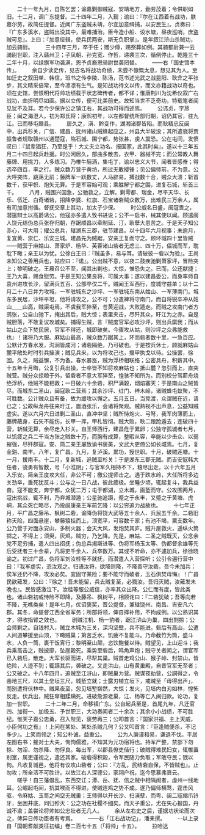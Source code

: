 <!-- { "loadSidebar": true } -->
　　二十一年九月，自陈乞罢；谕嘉剿御贼寇、安靖地方，勤劳茂着；令供职如旧。十二月，调广东提督。二十四年二月，入觐；谕曰：『尔在江西着有战功，朕嘉尔劳，故简任提督。近闻广东盗贼未靖，尔宜加意缉捕，以安民生』。贞奏曰：『广东多溪水，盗贼出没其中，最难捕治。臣今造小船、设水塘，昼夜巡哨，庶盗贼可息』。上曰：『加意绥辑，使兵民两安，斯无负职掌』。是年叙江浒山杀贼功，加云骑尉。
　　三十四年三月，卒于任；赠少傅，赐祭葬如例。其骑都尉兼一云骑尉世职，注入赣州卫；子凤朝、孙克宽、作哲，递袭三次，循例停止。乾隆三十二年十月，以绿旗军功袭满，恩予贞裔恩骑尉世袭罔替。
　　——右「国史馆本传」。
　　余自少读史传，见古名将战功奇绩，未尝不慷慨太息，想见其为人。至如迁史之叙田单、韩信，班书之传李陵、陈汤，范书述光武之战昆阳、耿弇之平张步，其文精采倍常，至今凛凛有生气。是知战功待文以传，而文亦籍战功以奇也。顷在史馆，尝恨明代将帅功绩载于状志碑传者，都不详；惟唐荆川为沈希仪叙广右战功，曲折明尽如画。据以立传，便可比美前史。故知当世不乏奇功，特载笔者闻见犹不及耳。若今少保许公之镇江右，其战功可得而述焉。
　　公讳贞，字荩臣；闽之海澄人。初为郑氏将；康熙初年，以左都督统所部归朝，诏仍其官，驻九江。已而移屯赣县。
　　居久之，滇、黔变作，湖湘诸郡皆陷。而耿精忠反闽中，出兵杉关，广信、建昌、抚州诸山贼蜂起应之，州县大半破没；其所遣骁将贾振鲁者规取赣州以通楚寇，陷石城、围宁都，势张甚，虔人震恐。公在屯间，发愤叹曰：『鼠辈猖狂，乃至是乎！大丈夫立功名、报国家，此其时矣』。遂以十三年五月二十四日起兵赴援。时公闲居久，部曲多散去，衣甲、器械不完；而公常教人舞藤牌、用挑刀，人多练习。乃椎牛酾酒，集屯丁，谕以忠义大节，闻者皆感奋；得选卒四百，率之行。贼众数万营于黄坊，所过无敢撄锋；见公偏师前，不为意。公大呼突阵，跳荡无前；藤牌军一跃数丈，人马辟易。搏战数十合，贼众大溃；斩首数千，获甲帜、炮矢无算。于是军容始可观；乘胜解宁都之围，进复石城，斩首三千。
　　八月，贼围兴国急，公驰救之，立解。剿雩都、瑞金，尽平天华、长乐、伍迁、白奇诸砦，招降李婆、红旗、石宝诸砦贼众数万，出难民三万余人，属有司加意拊循。督抚交章上其功，加太子少保。
　　时公威名日盛，闽寇畏之，潜遣辩土以高爵诱公，他寇亦多遣人致书进说；公不一启书，械其使以闻。顾遣闽人饶元结伪总兵张存归朝，存踞顺昌以牵制延、汀，耿孽大患苦之。于是天子知公赤心，可大用；擢公总兵，辖湖东三郡，驻节建昌。以十四年六月视事；未逾月，复宜黄、崇仁、乐安三城。建昌先为贼踞，安亲王复而守之。顾环城四十里皆贼——贼营于麻姑山、萧家炉、杨华、芙蓉诸山砦者无虑三、四十万，偪城而军，耽耽下瞰；亲王以为忧。公徐白王曰：『贼虽多，易与耳。请破彼一砦以为验』。王尚未知公之善用兵也，姑应曰：『诺』。公出贼不意，以夜二鼓疾驰剿萧家坪，冒险突上；黎明破之。王晨召公不至，闻其出剿也，大惊，惟恐失之。已而，公还献捷；王乃大喜，赐食慰劳。于是王知公果良将，可属大事；遂以建昌委公，而身率师自袁州进攻长沙，留满兵五百、公部卒仅二千。贼闻王军西行，度城守益单；以十二月二十八日并力攻城，一军驻城东之沙坪、一军驻城东南从姑山、一军薄南门。城东多民居，沙坪平坦，他将请攻之，公不可；分遣裨将守南门，而自将锐卒冲从姑山＿＿山高，贼渠屯焉，不虞我军猝至，苍黄迎战，大败遁走。而贼之攻南门者方鸱张，公自山驰下，掩出其后，贼大惊；表里夹击，尽歼其众，旴江为之赤。自是贼胆落，不敢复议攻城矣。捕得生贼，言『贼度官军必攻沙坪，则出兵縻我；而从姑山之众下焚民居，官军不得还，城即破矣。今骤攻从姑，则沙坪之众弗能救也』！诸将乃大服。麻姑山最高，贼众数万踞其上，环而砦者数十里，一急百应。公默计方春水发，沟涧皆成河；诸砦隔绝，乃可破也。于是按兵休士，顾就麻姑山麓平敞处时时引兵操演；贼见兵来，以为将攻己也，擐甲执戈以待。公操罢，徐回。久之，贼益懈，不为备。春水暴涨，贼为浮桥相联络；公密具舟，积薪其中。十五年十月晦，公复引兵出操，士卒皆不知将攻麻姑也；抵山麓？忽引而上，直突贼营。贼分众掠粮于外，留砦者不意大军猝至，惶骇不知所为。而别校分驾薪舟烧绝浮桥，他贼不能相救；一日破六十余砦，积尸满榖，烟焰塞天：于是南山之贼皆尽。而城东二圣山，闽寇耿二营焉；其余沙坪、红门、梓木岭，诸贼蜂屯蚁聚，不可胜数。公计贼众且有备，故为缓攻以懈之。五月五日，当竞渡，众谓贼在近，请已之；公故纵龙舟往来旴江，置酒张乐，会诸将聚观。贼熟视不出声息，公益知贼虚实。遂以六月六日进剿二圣山，直冲中坚；贼所恃炮火、弓弩，我军肉薄而上，藤牌蔽身，石矢不能伤，长甲一挥，甲札皆彻。贼大败，耿二踉跄遁去；连破四十营，斩馘无算，余尽走入杉关。自王师西行，建昌危于累卵；公独守孤城者七月，以饥疲之兵二千当方张之贼数十万，而胸有成算，整暇从容，卒能以少击众、以弱摧强，尽歼群寇。安、简二亲王屡致谕书褒美，文武大吏倚公如长城焉。七月，复金谿、南丰。八年，复广昌。九月，复泸溪。累功，授世职。十月，破贼莲塘。十一月，援南丰。十二月，复新城，追贼至杉关：于是湖东三郡无贼。而吉安寇韩大任者，骁勇有智数，号「小淮阴」；与官军久相持不下，粮尽出走，以十六年五月入乐安。简亲王度攻大任，非公不可；檄公提师击之。遇于跌水岭，大任所将多边关劲卒，垂死犹反斗；公与之一日八战，彼此疲极。坐睡少顷，辄起复斗，我兵益奋。寇不能支，奔宁都，众犹二万；屯于都湖，立木城，画堑而守。公攻围两月，寇出挑战，辄不利，乃弃城潜遁；公星驰追蹑，蹙之于永丰，又蹙之于黄塘、虎峒，其众死亡略尽，乃投闽康亲王军前乞降：以公穷追力战故也。
　　十七年正月，平广昌之藤吊、枫树二砦，谕降伪将饶大武等五十余人、兵民五千余。二砦旧称天险，四面悬崖，攀藤猿挂而上，顶宽平，可容数千家；有池不竭，粟支数年。公乃营于对面永安山，多制火器；会天大风，发炮焚其庐。贼升屋救火，遥纵火筒掷之，不得上；须臾，灰烬。贼穷，乃乞降。先是，麻姑、二圣之贼既灭，公念余党不足穷捕，遣人四出招抚；伪总兵揭斯进等、伪将军杨玉太等、伪都督余雄等先后受抚者三十余辈，凡将吏千余人、兵卒数万。其或不听命，亦不遽加兵，徐徐晓谕之。初过广昌，伪将军刘汝桂等不就抚，而潜遣人入营探听；公引令遍行营中曰：『我军虚实，恣汝观之。归语汝将，欲降则降，不降善守汝砦。吾今未加兵；俟军还仍不降，攻汝必矣。宜固守某险；要不能守而破者，玉石俱焚毋悔』！广昌民欲薙发，公曰：『徐之！吾未能留，兵去贼复至，必戮汝。吾归灭贼，汝薙发未晚也』。民皆感激泣下。汝桂等服公威信，亦率其众出降。公仁而有度，皆此类也。诸山砦初或恃险不即降，及藤吊、枫树平，相顾诧曰：『二砦犹破；吾等向若不降，无噍类矣！是年七月，优诏褒奖，晋公提督，兼辖饶州、南昌、吉安凡六郡。其冬，命提督江西全省军务；所部将领，俾自择补用，不拘成例。以公熟识其才，得收指臂之效也。
　　剧贼江机、杨一豹者，踞江浒山为巢，四出剽掠；公会师剿之。自钱村入，贼立木城为三关，深沟坚壁，兵不能进。砦后有高山，公遣人间道攀援至山顶，下瞰贼巢；第苦乏水，饥疲不复能斗。乃命截竹为筒，盛斗水，人负一筒，裹干饭宵行；黎明至山颠，恣饮鲍餐以待。贼望见，上山迎斗；我兵乘高击之，贼披靡，坠崖榖死。乘势至砦后，鸣角声炮；贼守关者闻之，谓官军已入砦后，散走。大军长驱而进，尽犁其巢。贼首走鸡公山、猴子岭、封禁山，皆绝险，人迹不到；辄蹑其后，袭破之。又走洪山，山有黄巢殿，自昔官军无至者；公又破之。十八年四月，追贼至江浒山，即贼巢为营。贼谋夜劫营，公詷得之，令凿地三尺，以其土垒垣三尺，城堑立就；士露刃植立垣下，戒贼至「毋得出声」，而别遣将伏林中。贼果夜至，忽见垣堑崭然，大惊；发火，见垣内白刃如林，惶怖反走。伏兵出，贼狂窜相蹂躏死。进破詹源老巢，江、杨等亡入闽归款。论功，复加一世职。
　　二十二年二月，命移镇广东。公自起兵至是，首尾九年，凡迁官四、加衔一、加级五、予世职三，大功奏闻者二十余次；其余小小战绩，不可胜纪。惟天子嘉公忠勇，召入陛见，褒劳再三；公叩首言：『国家洪福、主上天威，小臣何功之有』！上问在某处、某处杀贼几何？公又叩首言：『臣逢贼便杀，不记多少』。上笑而领之；知公朴诚，益重公。
　　公为人廉谨和易，谦退不伐。平居左图右书；接对士大夫，恂恂儒雅，不知其为元功宿将也。持军严整，禁部下勿掠、勿淫、勿杀降、勿俘良。每出军，以郡县僚吏偕行；破贼得难民妇女，辄帷置别室，属吏谨视之，遣还其家。破砦得积榖，令军民随力负取；军敢夺民；戮以徇。凡收复城邑，他将有议攻山砦者；公曰：『方乱，民结砦自保，不皆贼也』。止勿攻；所全活不可胜计。以故江右人深德公，家祠户祝，迄今思慕弗衰云。
　　嗟乎！自三藩倡乱，东西交讧；潭、岳、抚、信之贼中相隔阂者，虔州一线地耳。公崛起屯间，抗其喉而不得进，使贼连鸡之势不成。遂乃偏师横骛，霆击风驱，令麻姑、玉笥之间空无贼巢；王师得以开长沙、扫滇孽，而粤、闽二寇缩爪钤牙，坐困井底，同归殄灭：公之功在社稷不细矣。而天子重公，尤在矢心报国，丹诚不渝；盖尝论将帅如公忠壮者无几人。
　　余从左右史之后，谨据功状论而次之，俾异日传功臣者有考焉。
　　——右「江右战功记」，潘耒撰。
　　--以上录自「国朝耆献类征初编」卷二百七十五（「将帅」十五）。
　　拉哈达
